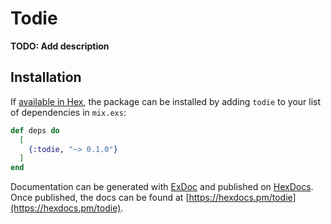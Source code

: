 # Todie

**TODO: Add description**

## Installation

If [available in Hex](https://hex.pm/docs/publish), the package can be installed
by adding `todie` to your list of dependencies in `mix.exs`:

```elixir
def deps do
  [
    {:todie, "~> 0.1.0"}
  ]
end
```

Documentation can be generated with [ExDoc](https://github.com/elixir-lang/ex_doc)
and published on [HexDocs](https://hexdocs.pm). Once published, the docs can
be found at [https://hexdocs.pm/todie](https://hexdocs.pm/todie).

